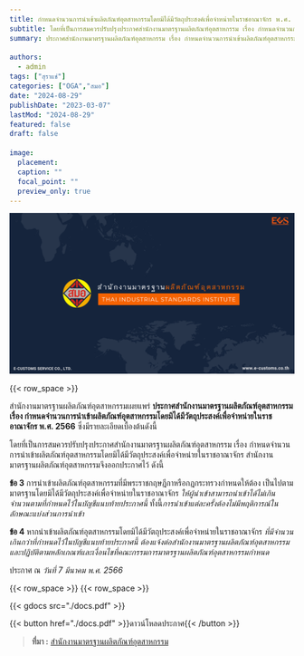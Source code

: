 ```yaml
---
title: กำหนดจำนวนการนำเข้าผลิตภัณฑ์อุตสาหกรรมโดยมิได้มีวัตถุประสงค์เพื่อจำหน่ายในราชอาณาจักร พ.ศ. 2566
subtitle: โดยที่เป็นการสมควรปรับปรุงประกาศสำนักงานมาตรฐานผลิตภัณฑ์อุตสาหกรรม เรื่อง กำหนดจำนวนการนำเข้าผลิตภัณฑ์อุตสาหกรรมโดยมิได้มีวัตถุประสงค์เพื่อจำหน่ายในราชอาณาจักร  สำนักงานมาตรฐานผลิตภัณฑ์อุตสาหกรรมจึงออกประกาศไว้ ดังนี้
summary: ประกาศสำนักงานมาตรฐานผลิตภัณฑ์อุตสาหกรรม เรื่อง กำหนดจำนวนการนำเข้าผลิตภัณฑ์อุตสาหกรรมโดยมิได้มีวัตถุประสงค์เพื่อจำหน่ายในราชอาณาจักร พ.ศ. 2566

authors:
  - admin
tags: ["สุราแช่"]
categories: ["OGA","สมอ"]
date: "2024-08-29"
publishDate: "2023-03-07"
lastMod: "2024-08-29"
featured: false
draft: false

image:
  placement:
  caption: ""
  focal_point: ""
  preview_only: true
---
```


![](featured.png)

{{< row_space >}}

สำนักงานมาตรฐานผลิตภัณฑ์อุตสาหกรรมเผยแพร่ **ประกาศสำนักงานมาตรฐานผลิตภัณฑ์อุตสาหกรรม เรื่อง กำหนดจำนวนการนำเข้าผลิตภัณฑ์อุตสาหกรรมโดยมิได้มีวัตถุประสงค์เพื่อจำหน่ายในราชอาณาจักร พ.ศ. 2566** ซึ่งมีรายละเอียดเบื้องต้นดังนี้

โดยที่เป็นการสมควรปรับปรุงประกาศสำนักงานมาตรฐานผลิตภัณฑ์อุตสาหกรรม เรื่อง กำหนดจำนวนการนำเข้าผลิตภัณฑ์อุตสาหกรรมโดยมิได้มีวัตถุประสงค์เพื่อจำหน่ายในราชอาณาจักร  สำนักงานมาตรฐานผลิตภัณฑ์อุตสาหกรรมจึงออกประกาศไว้ ดังนี้

**ข้อ 3** การนำเข้าผลิตภัณฑ์อุตสาหกรรมที่มีพระราชกฤษฎีกาหรือกฎกระทรวงกำหนดให้ต้อง เป็นไปตามมาตรฐานโดยมิได้มีวัตถุประสงค์เพื่อจำหน่ายในราชอาณาจักร *ให้ผู้นำเข้าสามารถนำเข้าได้ไม่เกิน จำนวนตามที่กำหนดไว้ในบัญชีแนบท้ายประกาศนี้* ทั้งนี้*การนำเข้าแต่ละครั้งต้องไม่มีพฤติการณ์ในลักษณะแบ่งส่วนการนำเข้า*
 
**ข้อ 4** หากนำเข้าผลิตภัณฑ์อุตสาหกรรมโดยมิได้มีวัตถุประสงค์เพื่อจำหน่ายในราชอาณาจักร *ที่มีจำนวนเกินกว่าที่กำหนดไว้ในบัญชีแนบท้ายประกาศนี้* *ต้องแจ้งต่อสำนักงานมาตรฐานผลิตภัณฑ์อุตสาหกรรม และปฏิบัติตามหลักเกณฑ์และเงื่อนไขที่คณะกรรมการมาตรฐานผลิตภัณฑ์อุตสาหกรรมกำหนด*

ประกาศ ณ *วันที่ 7 มีนาคม พ.ศ. 2566*



{{< row_space >}}
{{< row_space >}}

{{< gdocs src="./docs.pdf" >}}


{{< button href="./docs.pdf" >}}ดาวน์โหลดประกาศ{{< /button >}}




> **ที่มา :** [สำนักงานมาตรฐานผลิตภัณฑ์อุตสาหกรรม](https://www.tisi.go.th/data/pdf/about/announce_18_100366.pdf)

